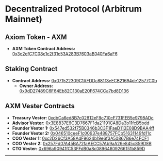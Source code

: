# Decentralized Protocol (Arbitrum Mainnet)

## Axiom Token - AXM

- **AXM Token Contract Address:** [0x3c2efC7C08e1c2f31c53A283B7603aB040Fa6aF6](https://arbiscan.io/address/0x3c2efC7C08e1c2f31c53A283B7603aB040Fa6aF6#code)

## Staking Contract

- **Contract Address:** [0x071522309C1AFDDc881f3eECB21694de12577C0b](https://arbiscan.io/address/0x071522309C1AFDDc881f3eECB21694de12577C0b#code)
  - **Owner Address:** [0x9dD27489C6F64Eb82C130aE20F674CCa7bd8D136](https://arbiscan.io/address/0x9dD27489C6F64Eb82C130aE20F674CCa7bd8D136)

## AXM Vester Contracts

- **Treasury Vester:** [0xdbCa6ed8B7c02812eF8c710cF731FEB5e9798ADc](https://arbiscan.io/address/0xdbCa6ed8B7c02812eF8c710cF731FEB5e9798ADc#code)
- **Advisor Vester:** [0x3E8837E6C3D7667F1da21191CA8Da3b11fcB5bdd](https://arbiscan.io/address/0x3E8837E6C3D7667F1da21191CA8Da3b11fcB5bdd#code)
- **Founder Vester 1:** [0x547ed532f75B0346b3C3F1FaeD113E08D9BAA4ff](https://arbiscan.io/address/0x547ed532f75B0346b3C3F1FaeD113E08D9BAA4ff#code)
- **Founder Vester 2:** [0x046510ceeF1c00937e488757FCb51631149fd11c](https://arbiscan.io/address/0x046510ceeF1c00937e488757FCb51631149fd11c#code)
- **COO Vester 1:** [0xc2D26Cf3A58AdF9624b19e6f3A50867B6e74FCF1](https://arbiscan.io/address/0xc2D26Cf3A58AdF9624b19e6f3A50867B6e74FCF1#code)
- **COO Vester 2:** [0x257Fd07A45BA72faAECC57Ab9aA26e845c859D8B](https://arbiscan.io/address/0x257Fd07A45BA72faAECC57Ab9aA26e845c859D8B#code)
- **CTO Vester:** [0x696a90941fC53FFdB0a8c08964809266151b859D](https://arbiscan.io/address/0x696a90941fC53FFdB0a8c08964809266151b859D#code)

---
